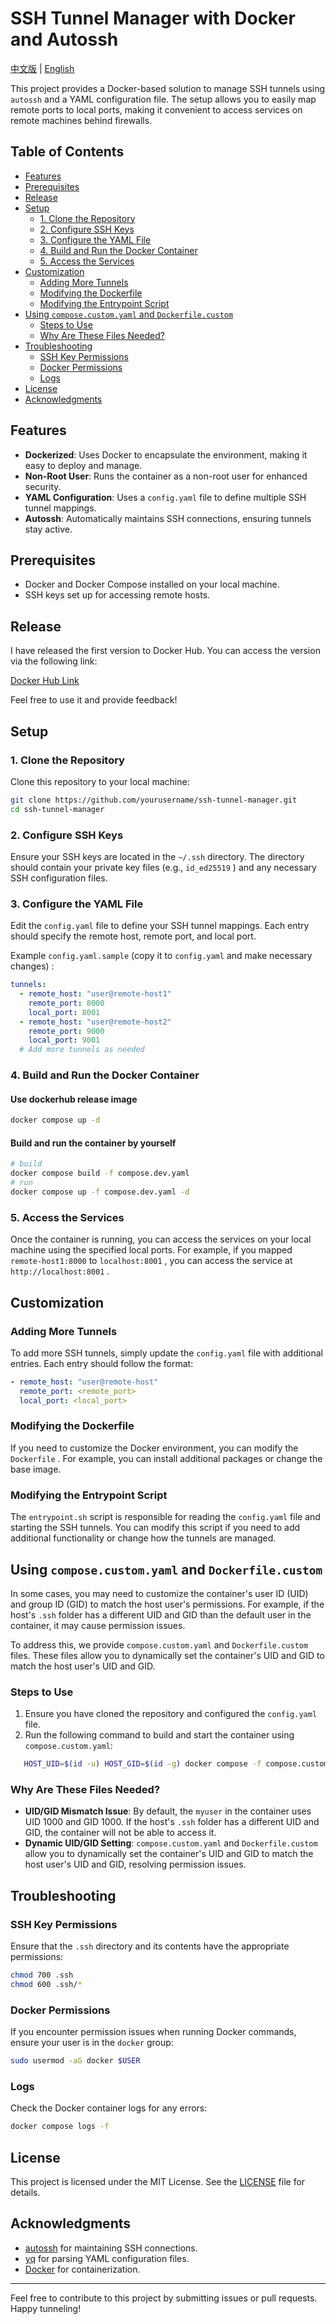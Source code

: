 # SSH Tunnel Manager with Docker and Autossh

[中文版](README.md) | [English](README_en.md)

This project provides a Docker-based solution to manage SSH tunnels using `autossh` and a YAML configuration file. The setup allows you to easily map remote ports to local ports, making it convenient to access services on remote machines behind firewalls.

## Table of Contents

* [Features](#features)
* [Prerequisites](#prerequisites)
* [Release](#release)
* [Setup](#setup)
  + [1. Clone the Repository](#1-clone-the-repository)
  + [2. Configure SSH Keys](#2-configure-ssh-keys)
  + [3. Configure the YAML File](#3-configure-the-yaml-file)
  + [4. Build and Run the Docker Container](#4-build-and-run-the-docker-container)
  + [5. Access the Services](#5-access-the-services)
* [Customization](#customization)
  + [Adding More Tunnels](#adding-more-tunnels)
  + [Modifying the Dockerfile](#modifying-the-dockerfile)
  + [Modifying the Entrypoint Script](#modifying-the-entrypoint-script)
* [Using `compose.custom.yaml` and `Dockerfile.custom`](#using-composecustomyaml-and-dockerfilecustom)
  + [Steps to Use](#steps-to-use)
  + [Why Are These Files Needed?](#why-are-these-files-needed)
* [Troubleshooting](#troubleshooting)
  + [SSH Key Permissions](#ssh-key-permissions)
  + [Docker Permissions](#docker-permissions)
  + [Logs](#logs)
* [License](#license)
* [Acknowledgments](#acknowledgments)

## Features

* **Dockerized**: Uses Docker to encapsulate the environment, making it easy to deploy and manage.
* **Non-Root User**: Runs the container as a non-root user for enhanced security.
* **YAML Configuration**: Uses a `config.yaml` file to define multiple SSH tunnel mappings.
* **Autossh**: Automatically maintains SSH connections, ensuring tunnels stay active.

## Prerequisites

* Docker and Docker Compose installed on your local machine.
* SSH keys set up for accessing remote hosts.

## Release

I have released the first version to Docker Hub. You can access the version via the following link:

[Docker Hub Link](https://hub.docker.com/r/oaklight/autossh-tunnel)

Feel free to use it and provide feedback!

## Setup

### 1. Clone the Repository

Clone this repository to your local machine:

```sh
git clone https://github.com/yourusername/ssh-tunnel-manager.git
cd ssh-tunnel-manager
```

### 2. Configure SSH Keys

Ensure your SSH keys are located in the `~/.ssh` directory. The directory should contain your private key files (e.g., `id_ed25519` ) and any necessary SSH configuration files.

### 3. Configure the YAML File

Edit the `config.yaml` file to define your SSH tunnel mappings. Each entry should specify the remote host, remote port, and local port.

Example `config.yaml.sample` (copy it to `config.yaml` and make necessary changes) :

```yaml
tunnels:
  - remote_host: "user@remote-host1"
    remote_port: 8000
    local_port: 8001
  - remote_host: "user@remote-host2"
    remote_port: 9000
    local_port: 9001
  # Add more tunnels as needed
```

### 4. Build and Run the Docker Container

#### Use dockerhub release image

```sh
docker compose up -d
```

#### Build and run the container by yourself

```sh
# build
docker compose build -f compose.dev.yaml
# run
docker compose up -f compose.dev.yaml -d
```

### 5. Access the Services

Once the container is running, you can access the services on your local machine using the specified local ports. For example, if you mapped `remote-host1:8000` to `localhost:8001` , you can access the service at `http://localhost:8001` .

## Customization

### Adding More Tunnels

To add more SSH tunnels, simply update the `config.yaml` file with additional entries. Each entry should follow the format:

```yaml
- remote_host: "user@remote-host"
  remote_port: <remote_port>
  local_port: <local_port>
```

### Modifying the Dockerfile

If you need to customize the Docker environment, you can modify the `Dockerfile` . For example, you can install additional packages or change the base image.

### Modifying the Entrypoint Script

The `entrypoint.sh` script is responsible for reading the `config.yaml` file and starting the SSH tunnels. You can modify this script if you need to add additional functionality or change how the tunnels are managed.

## Using `compose.custom.yaml` and `Dockerfile.custom`

In some cases, you may need to customize the container's user ID (UID) and group ID (GID) to match the host user's permissions. For example, if the host's `.ssh` folder has a different UID and GID than the default user in the container, it may cause permission issues.

To address this, we provide `compose.custom.yaml` and `Dockerfile.custom` files. These files allow you to dynamically set the container's UID and GID to match the host user's UID and GID.

### Steps to Use

1. Ensure you have cloned the repository and configured the `config.yaml` file.
2. Run the following command to build and start the container using `compose.custom.yaml`:

   

```bash
   HOST_UID=$(id -u) HOST_GID=$(id -g) docker compose -f compose.custom.yaml up -d --build
   ```

### Why Are These Files Needed?

* **UID/GID Mismatch Issue**: By default, the `myuser` in the container uses UID 1000 and GID 1000. If the host's `.ssh` folder has a different UID and GID, the container will not be able to access it.
* **Dynamic UID/GID Setting**: `compose.custom.yaml` and `Dockerfile.custom` allow you to dynamically set the container's UID and GID to match the host user's UID and GID, resolving permission issues.

## Troubleshooting

### SSH Key Permissions

Ensure that the `.ssh` directory and its contents have the appropriate permissions:

```sh
chmod 700 .ssh
chmod 600 .ssh/*
```

### Docker Permissions

If you encounter permission issues when running Docker commands, ensure your user is in the `docker` group:

```sh
sudo usermod -aG docker $USER
```

### Logs

Check the Docker container logs for any errors:

```sh
docker compose logs -f
```

## License

This project is licensed under the MIT License. See the [LICENSE](LICENSE) file for details.

## Acknowledgments

* [autossh](http://www.harding.motd.ca/autossh/) for maintaining SSH connections.
* [yq](https://github.com/mikefarah/yq) for parsing YAML configuration files.
* [Docker](https://www.docker.com/) for containerization.

---

Feel free to contribute to this project by submitting issues or pull requests. Happy tunneling!
